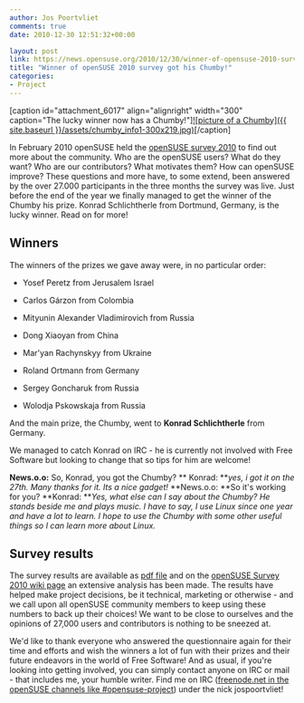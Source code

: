 ```yaml
---
author: Jos Poortvliet
comments: true
date: 2010-12-30 12:51:32+00:00

layout: post
link: https://news.opensuse.org/2010/12/30/winner-of-opensuse-2010-survey-got-his-chumby/
title: "Winner of openSUSE 2010 survey got his Chumby!"
categories:
- Project
---
```

[caption id="attachment_6017" align="alignright" width="300" caption="The lucky winner now has a Chumby!"][![picture of a Chumby]({{ site.baseurl }}/assets/chumby_info1-300x219.jpg)](https://news.opensuse.org/2010/12/30/winner-of-opensuse-2010-survey-got-his-chumby/chumby_info1/)[/caption]

In February 2010 openSUSE held the [openSUSE survey 2010](https://news.opensuse.org/2010/02/07/opensuse-survey-2010-participate-now/) to find out more about the community. Who are the openSUSE users? What do they want? Who are our contributors? What motivates them? How can openSUSE improve? These questions and more have, to some extend, been answered by the over 27.000 participants in the three months the survey was live. Just before the end of the year we finally managed to get the winner of the Chumby his prize. Konrad Schlichtherle from Dortmund, Germany, is the lucky winner. Read on for more!<!-- more -->


## Winners


The winners of the prizes we gave away were, in no particular order:



	
  * Yosef Peretz from Jerusalem Israel

	
  * Carlos Gárzon from Colombia

	
  * Mityunin Alexander Vladimirovich from Russia

	
  * Dong Xiaoyan from China

	
  * Mar'yan Rachynskyy from Ukraine

	
  * Roland Ortmann from Germany

	
  * Sergey Goncharuk from Russia

	
  * Wolodja Pskowskaja from Russia


And the main prize, the Chumby, went to **Konrad Schlichtherle** from Germany.

We managed to catch Konrad on IRC - he is currently not involved with Free Software but looking to change that so tips for him are welcome!

**News.o.o:** So, Konrad, you got the Chumby?
** Konrad: **_yes, i got it on the 27th. Many thanks for it. Its a nice gadget!_
**News.o.o: **So it's working for you?
**Konrad: **_Yes, what else can I say about the Chumby? He stands beside me and plays music. I have to say, I use Linux since one year and have a lot to learn. I hope to use the Chumby with some other useful things so I can learn more about Linux._



## Survey results



The survey results are available as [pdf file](http://en.opensuse.org/images/3/3a/SurveySummary_03012010.pdf) and on the [openSUSE Survey 2010 wiki page](http://en.opensuse.org/openSUSE:Survey_2010) an extensive analysis has been made. The results have helped make project decisions, be it technical, marketing or otherwise - and we call upon all openSUSE community members to keep using these numbers to back up their choices! We want to be close to ourselves and the opinions of 27,000 users and contributors is nothing to be sneezed at.

We'd like to thank everyone who answered the questionnaire again for their time and efforts and wish the winners a lot of fun with their prizes and their future endeavors in the world of Free Software! And as usual, if you're looking into getting involved, you can simply contact anyone on IRC or mail - that includes me, your humble writer. Find me on IRC ([freenode.net in the openSUSE channels like #opensuse-project](http://webchat.freenode.net/)) under the nick jospoortvliet!		
